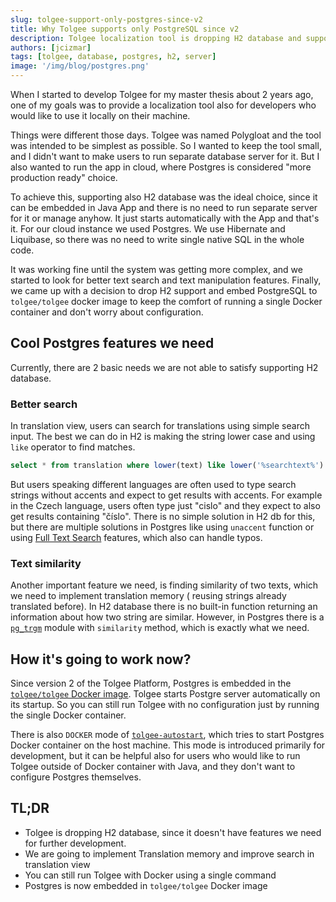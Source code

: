 ```yaml
---
slug: tolgee-support-only-postgres-since-v2 
title: Why Tolgee supports only PostgreSQL since v2
description: Tolgee localization tool is dropping H2 database and supports only PostgreSQL since version 2. 
authors: [jcizmar]
tags: [tolgee, database, postgres, h2, server]
image: '/img/blog/postgres.png'
---
```


When I started to develop Tolgee for my master thesis about 2 years ago, one of my goals was to provide a localization
tool also for developers who would like to use it locally on their machine.

Things were different those days. Tolgee was named Polygloat and the tool was intended to be simplest as possible. So I
wanted to keep the tool small, and I didn't want to make users to run separate database server for it. 
But I also wanted to run the app in cloud, where Postgres is considered "more production ready" choice.

<!--truncate-->

To achieve this, supporting also H2 database was the ideal choice, since it can be embedded in Java App and there is no need 
to run separate server for it or manage anyhow. It just starts automatically with the App and that's it. 
For our cloud instance we used Postgres. We use Hibernate and Liquibase, so there was no need to write single
native SQL in the whole code.

It was working fine until the system was getting more complex, and we started to look for better text search and text
manipulation features. Finally, we came up with a decision to drop H2 support and embed PostgreSQL to `tolgee/tolgee`
docker image to keep the comfort of running a single Docker container and don't worry about configuration.

## Cool Postgres features we need
Currently, there are 2 basic needs we are not able to satisfy supporting H2 database.

### Better search

In translation view, users can search for translations using simple search input. The best we can do in H2 is making the
string lower case and using `like` operator to find matches.

```sql
select * from translation where lower(text) like lower('%searchtext%') 
```

But users speaking different languages are often used to type search strings without accents and expect to get
results with accents. For example in the Czech language, users often type just "cislo" and they expect to also get results
containing "číslo". There is no simple solution in H2 db for this, but there are multiple solutions in Postgres like
using `unaccent` function or using [Full Text Search](https://www.postgresql.org/docs/9.5/textsearch.html) features,
which also can handle typos.

### Text similarity 

Another important feature we need, is finding similarity of two texts, which we need to implement translation memory (
reusing strings already translated before). In H2 database there is no built-in function returning an information about
how two string are similar. However, in Postgres there is a
[`pg_trgm`](https://www.postgresql.org/docs/9.6/pgtrgm.html) module with `similarity` method, which is exactly what we
need.

## How it's going to work now?
Since version 2 of the Tolgee Platform, Postgres is embedded in the 
[`tolgee/tolgee` Docker image](/docs/platform/self_hosting/running_with_docker). Tolgee starts Postgre 
server automatically on its startup. So you can still run Tolgee with no configuration just by running the
single Docker container.  

There is also `DOCKER` mode of [`tolgee-autostart`](/docs/platform/self_hosting/configuration#postgres-autostart),
which tries to start Postgres Docker container on the host machine.
This mode is introduced primarily for development, but it can be helpful also for users who would like to run Tolgee 
outside of Docker container with Java, and they don't want to configure Postgres themselves.

## TL;DR
- Tolgee is dropping H2 database, since it doesn't have features we need for further development.
- We are going to implement Translation memory and improve search in translation view
- You can still run Tolgee with Docker using a single command
- Postgres is now embedded in `tolgee/tolgee` Docker image

